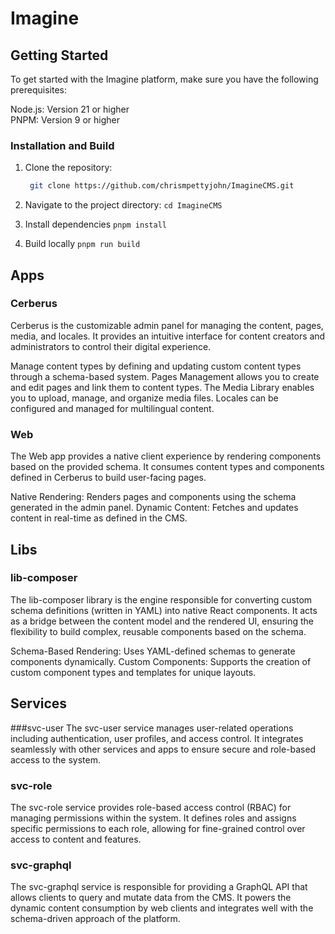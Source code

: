 # Imagine

## Getting Started
To get started with the Imagine platform, make sure you have the following prerequisites:

Node.js: Version 21 or higher  
PNPM: Version 9 or higher

### Installation and Build

1. Clone the repository:
   ```bash
    git clone https://github.com/chrismpettyjohn/ImagineCMS.git
   ```
      
2. Navigate to the project directory: `cd ImagineCMS`
3. Install dependencies `pnpm install`
3. Build locally `pnpm run build`

## Apps

### Cerberus
Cerberus is the customizable admin panel for managing the content, pages, media, and locales. It provides an intuitive interface for content creators and administrators to control their digital experience.

Manage content types by defining and updating custom content types through a schema-based system.
Pages Management allows you to create and edit pages and link them to content types.
The Media Library enables you to upload, manage, and organize media files.
Locales can be configured and managed for multilingual content.

### Web
The Web app provides a native client experience by rendering components based on the provided schema. It consumes content types and components defined in Cerberus to build user-facing pages.

Native Rendering: Renders pages and components using the schema generated in the admin panel.
Dynamic Content: Fetches and updates content in real-time as defined in the CMS.

## Libs

### lib-composer
The lib-composer library is the engine responsible for converting custom schema definitions (written in YAML) into native React components. It acts as a bridge between the content model and the rendered UI, ensuring the flexibility to build complex, reusable components based on the schema.

Schema-Based Rendering: Uses YAML-defined schemas to generate components dynamically.
Custom Components: Supports the creation of custom component types and templates for unique layouts.

## Services

###svc-user
The svc-user service manages user-related operations including authentication, user profiles, and access control. It integrates seamlessly with other services and apps to ensure secure and role-based access to the system.

### svc-role
The svc-role service provides role-based access control (RBAC) for managing permissions within the system. It defines roles and assigns specific permissions to each role, allowing for fine-grained control over access to content and features.

### svc-graphql
The svc-graphql service is responsible for providing a GraphQL API that allows clients to query and mutate data from the CMS. It powers the dynamic content consumption by web clients and integrates well with the schema-driven approach of the platform.
